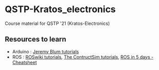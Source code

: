 # QSTP-Kratos_electronics
Course material for QSTP '21 (Kratos-Electronics)

## Resources to learn 
* Arduino : [Jeremy Blum tutorials](https://www.youtube.com/playlist?list=PLA567CE235D39FA84)
* ROS : [ROSwiki tutorials](http://wiki.ros.org/ROS/Tutorials), [The ContructSim tutorials](https://www.youtube.com/watch?v=DBFYZRMLr70&list=PLK0b4e05LnzZWg_7QrIQWyvSPX2WN2ncc), [ROS in 5 days - Cheatsheet](https://docs.google.com/document/d/1qyxLRca5o0URCggOBt0i32CU8aDuOKr9LcjkfZ7vRE0/edit)
